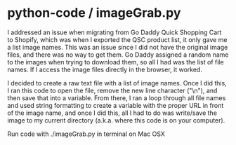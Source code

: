 python-code / imageGrab.py
===========
I addressed an issue when migrating from Go Daddy Quick Shopping Cart to Shopify, which was when I exported the QSC product list,
it only gave me a list image names. This was an issue since I did not have the original image files, and there was no way to
get them. Go Daddy assigned a random name to the images when trying to download them, so all I had was the list of file names.
If I access the image files directly in the browser, it worked.

I decided to create a raw text file with a list of image names. Once I did this, I ran this code to open the file, remove the 
new line character ("\n"), and then save that into a variable. From there, I ran a loop through all file names and used 
string formatting to create a variable with the proper URL in front of the image name, and once I did this, all I had to do
was write/save the image to my current directory (a.k.a. where this code is on your computer).

Run code with ./imageGrab.py in terminal on Mac OSX
